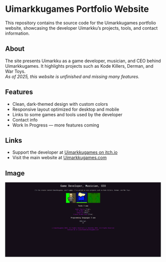 # Uimarkkugames Portfolio Website

This repository contains the source code for the Uimarkkugames portfolio website, showcasing the developer Uimarkku’s projects, tools, and contact information.

## About

The site presents Uimarkku as a game developer, musician, and CEO behind Uimarkkugames. It highlights projects such as Kode Killers, Derman, and War Toys.  
*As of 2025, this website is unfinished and missing many features.*

## Features

- Clean, dark-themed design with custom colors  
- Responsive layout optimized for desktop and mobile  
- Links to some games and tools used by the developer  
- Contact info  
- Work In Progress — more features coming

## Links

- Support the developer at [Uimarkkugames on itch.io](https://uimarkkugames.itch.io)  
- Visit the main website at [Uimarkkugames.com]([www.uimarkkugames.com](http://www.uimarkkugames.com/))

## Image

![Screenshot of the website](https://github.com/UimarkkuGames/Portfolio.Uimarkkugames.com/blob/main/Images/Screenshot1.png)
